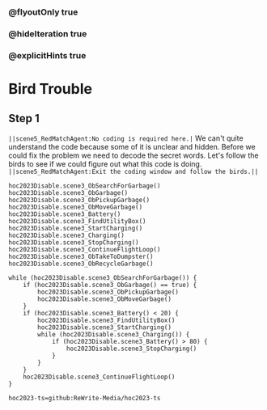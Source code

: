 ### @flyoutOnly true
### @hideIteration true
### @explicitHints true

# Bird Trouble

## Step 1
``||scene5_RedMatchAgent:No coding is required here.|`` We can't quite understand the code because some of it is unclear and hidden. Before we could fix the problem we need to decode the secret words. Let's follow the birds to see if we could figure out what this code is doing. ``||scene5_RedMatchAgent:Exit the coding window and follow the birds.||``


```ghost
hoc2023Disable.scene3_ObSearchForGarbage()
hoc2023Disable.scene3_ObGarbage()
hoc2023Disable.scene3_ObPickupGarbage()
hoc2023Disable.scene3_ObMoveGarbage()
hoc2023Disable.scene3_Battery()
hoc2023Disable.scene3_FindUtilityBox()
hoc2023Disable.scene3_StartCharging()
hoc2023Disable.scene3_Charging()
hoc2023Disable.scene3_StopCharging()
hoc2023Disable.scene3_ContinueFlightLoop()
hoc2023Disable.scene3_ObTakeToDumpster()
hoc2023Disable.scene3_ObRecycleGarbage()
```
```template
while (hoc2023Disable.scene3_ObSearchForGarbage()) {
    if (hoc2023Disable.scene3_ObGarbage() == true) {
        hoc2023Disable.scene3_ObPickupGarbage()
        hoc2023Disable.scene3_ObMoveGarbage()
    }
    if (hoc2023Disable.scene3_Battery() < 20) {
        hoc2023Disable.scene3_FindUtilityBox()
        hoc2023Disable.scene3_StartCharging()
        while (hoc2023Disable.scene3_Charging()) {
            if (hoc2023Disable.scene3_Battery() > 80) {
                hoc2023Disable.scene3_StopCharging()
            }
        }
    }
    hoc2023Disable.scene3_ContinueFlightLoop()
}

```

```package
hoc2023-ts=github:ReWrite-Media/hoc2023-ts
```